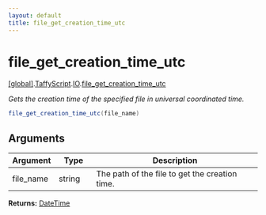 ```yaml
---
layout: default
title: file_get_creation_time_utc
---
```


# file_get_creation_time_utc

[\[global\]]({{site.baseurl}}/docs/).[TaffyScript]({{site.baseurl}}/docs/TaffyScript/).[IO]({{site.baseurl}}/docs/TaffyScript/IO/).[file_get_creation_time_utc]({{site.baseurl}}/docs/TaffyScript/IO/file_get_creation_time_utc/)

_Gets the creation time of the specified file in universal coordinated time._

```cs
file_get_creation_time_utc(file_name)
```

## Arguments

<table>
  <col width="15%">
  <col width="15%">
  <thead>
    <tr>
      <th>Argument</th>
      <th>Type</th>
      <th>Description</th>
    </tr>
  </thead>
  <tbody>
    <tr>
      <td>file_name</td>
      <td>string</td>
      <td>The path of the file to get the creation time.</td>
    </tr>
  </tbody>
</table>

**Returns:** [DateTime]({{site.baseurl}}/docs/TaffyScript/DateTime)
